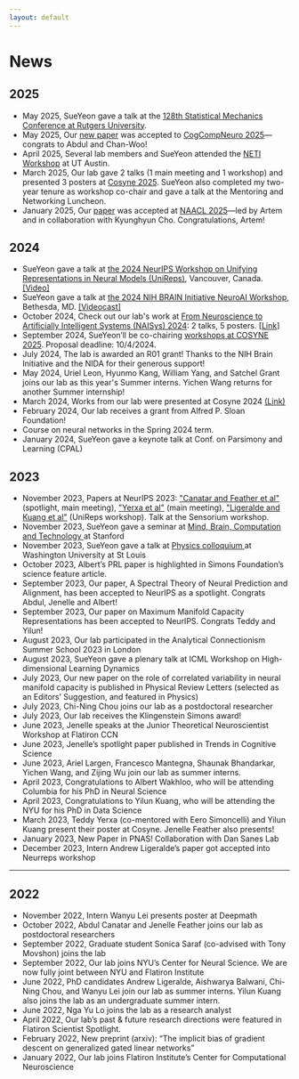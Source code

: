 ```yaml
---
layout: default
---
```


<div class="container">

<h1> News </h1>

<h2> 2025 </h2>
<ul>
<li>
May 2025, SueYeon gave a talk at the <a id="external-link" href="https://math.rutgers.edu/news-events/list-all-events/icalrepeat.detail/2025/05/18/22745/-/128th-statistical-mechanics-conference-may-18-20-2025">128th Statistical Mechanics Conference at Rutgers University</a>.
</li>
<li>
May 2025, Our <a id="external-link" href="https://arxiv.org/pdf/2502.15104?">new paper</a> was accepted to <a id="external-link" href="https://2025.ccneuro.org/">CogCompNeuro 2025</a>—congrats to Abdul and Chan-Woo!
</li>
<li>
April 2025, Several lab members and SueYeon attended the <a id="external-link" href="https://liberalarts.utexas.edu/cps/neti-workshop/">NETI Workshop</a> at UT Austin.
</li>
<li>
March 2025, Our lab gave 2 talks (1 main meeting and 1 workshop) and presented 3 posters at <a id="external-link" href="https://www.cosyne.org/">Cosyne 2025</a>. SueYeon also completed my two-year tenure as workshop co-chair and gave a talk at the Mentoring and Networking Luncheon.
</li>
<li>
January 2025, Our <a id="external-link" href="https://arxiv.org/pdf/2502.08009">paper</a> was accepted at <a id="external-link" href="https://aclanthology.org/events/naacl-2025/">NAACL 2025</a>—led by Artem and in collaboration with Kyunghyun Cho. Congratulations, Artem!
</li>
</ul>

<h2> 2024 </h2>
<ul>
<li>
SueYeon gave a talk at <a id="external-link" href="https://unireps.org/2024/">the 2024 NeurIPS Workshop on Unifying Representations in Neural Models (UniReps)</a>, Vancouver, Canada. <a id="external-link" href="https://neurips.cc/virtual/2024/108378">[Video]</a>
</li>
<li>
SueYeon gave a talk at <a id="external-link" href="https://n4solutionsllc.com/brainneuroai/">the 2024 NIH BRAIN Initiative NeuroAI Workshop</a>, Bethesda, MD. <a id="external-link" href="https://videocast.nih.gov/watch=55262">[Videocast]</a>
</li>
<li> October 2024, Check out our lab's work at <a id="external-link" href="https://meetings.cshl.edu/meetings.aspx?meet=NAISYS">From Neuroscience to Artificially Intelligent Systems (NAISys) 2024</a>: 2 talks, 5 posters. [<a id="external-link" href="https://meetings.cshl.edu/posters/naisys24/naisys2024_AbstractBook.pdf">Link</a>]
</li>
<li> September 2024, SueYeon’ll be co-chairing <a id="external-link" href="https://www.cosyne.org/workshops-call">workshops at COSYNE 2025</a>. Proposal deadline: 10/4/2024.
</li>
<li> July 2024, The lab is awarded an R01 grant! Thanks to the NIH Brain Initiative and the NIDA for their generous support!
</li>
<li> May 2024, Uriel Leon, Hyunmo Kang, William Yang, and Satchel Grant joins our lab as this year's Summer interns. Yichen Wang returns for another Summer internship!
</li>
<li> March 2024, Works from our lab were presented at Cosyne 2024 <a id="external-link" href="https://twitter.com/s_y_chung/status/1763185502306349532?s=20">(Link)</a>
</li>
<li> February 2024, Our lab receives a grant from Alfred P. Sloan Foundation!
</li>
<li> Course on neural networks in the Spring 2024 term. 
</li>
<li> January 2024, SueYeon gave a keynote talk at Conf. on Parsimony and Learning (CPAL)
</li>
</ul>

<h2> 2023 </h2>

<ul>
<li> November 2023, Papers at NeurIPS 2023: <a id="external-link" href="https://openreview.net/pdf?id=5B1ZK60jWn">"Canatar and Feather et al"</a>  (spotlight, main meeting), <a id="external-link" href="https://openreview.net/pdf?id=og9V7NgOrQ">"Yerxa et al"</a> (main meeting), <a id="external-link" href="https://arxiv.org/pdf/2312.02791.pdf">"Ligeralde and Kuang et al"</a> (UniReps workshop). Talk at the Sensorium workshop. 
</li>
<li>
November 2023, SueYeon gave a seminar at <a id='external-link' href="https://events.stanford.edu/event/sueyeon_chung_-_understanding_visual_attention_with_artificial_neural_networks"> Mind, Brain, Computation and Technology </a> at Stanford 
</li>
<li>
November 2023, SueYeon gave a talk at <a id='external-link' href="https://physics.wustl.edu/events/physics-colloquium-sue-yeon-chung-multi-level-theory-neural-representations-capacity-neural"> Physics colloquium </a> at Washington University at St Louis
</li>
<li>
October 2023, Albert’s PRL paper is highlighted in Simons Foundation’s science feature article.
</li>
<li>
September 2023, Our paper, A Spectral Theory of Neural Prediction and Alignment, has been accepted to NeurIPS as a spotlight. Congrats Abdul, Jenelle and Albert!
</li>
<li>
September 2023, Our paper on Maximum Manifold Capacity Representations has been accepted to NeurIPS. Congrats Teddy and Yilun!
</li>
<li>
August 2023, Our lab participated in the Analytical Connectionism Summer School 2023 in London
</li>
<li>
August 2023, SueYeon gave a plenary talk at ICML Workshop on High-dimensional Learning Dynamics 
</li>
<li>
July 2023, Our new paper on the role of correlated variability in neural manifold capacity is published in Physical Review Letters (selected as an Editors’ Suggestion, and featured in Physics) 
</li>
<li>
July 2023, Chi-Ning Chou joins our lab as a postdoctoral researcher
</li>
<li>
July 2023, Our lab receives the Klingenstein Simons award!
</li>
<li>
June 2023, Jenelle speaks at the Junior Theoretical Neuroscientist Workshop at Flatiron CCN  
</li>
<li>
June 2023, Jenelle’s spotlight paper published in Trends in Cognitive Science
</li>
<li>
June 2023, Ariel Largen, Francesco Mantegna, Shaunak Bhandarkar, Yichen Wang, and Zijing Wu join our lab as summer interns. 
</li>
<li>
April 2023, Congratulations to Albert Wakhloo, who will be attending Columbia for his PhD in Neural Science
</li>
<li>
April 2023, Congratulations to Yilun Kuang, who will be attending the NYU for his PhD in Data Science
</li>
<li>
March 2023, Teddy Yerxa (co-mentored with Eero Simoncelli) and Yilun Kuang present their poster at Cosyne. Jenelle Feather also presents! 
</li>
<li>
January 2023, New Paper in PNAS! Collaboration with Dan Sanes Lab
</li>
<li>
December 2023, Intern Andrew Ligeralde’s paper got accepted into Neurreps workshop 
</li>
</ul>
<hr>

<h2> 2022 </h2>

<ul>
<li>
November 2022, Intern Wanyu Lei presents poster at Deepmath  
</li>
<li>
October 2022, Abdul Canatar and Jenelle Feather joins our lab as postdoctoral researchers 
</li>
<li>
September 2022, Graduate student Sonica Saraf (co-advised with Tony Movshon) joins the lab
</li>
<li>
September 2022, Our lab joins NYU’s Center for Neural Science. We are now fully joint between NYU and Flatiron Institute 
</li>
<li>
June 2022, PhD candidates Andrew Ligeralde, Aishwarya Balwani, Chi-Ning Chou, and Wanyu Lei join our lab as summer interns. Yilun Kuang also joins the lab as an undergraduate summer intern.  
</li>
<li>
June 2022, Nga Yu Lo joins the lab as a research analyst  
</li>
<li>
April 2022, Our lab’s past & future research directions were featured in Flatiron Scientist Spotlight.
</li>
<li>
February 2022, New preprint (arxiv): “The implicit bias of gradient descent on generalized gated linear networks”
</li>
<li>
January 2022, Our lab joins Flatiron Institute’s Center for Computational Neuroscience 
</li>
</ul>

</div>